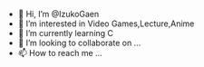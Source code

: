 - 👋 Hi, I’m @IzukoGaen
- 👀 I’m interested in Video Games,Lecture,Anime
- 🌱 I’m currently learning C
- 💞️ I’m looking to collaborate on ...
- 📫 How to reach me ...

<!---
IzukoGaen/IzukoGaen is a ✨ special ✨ repository because its `README.md` (this file) appears on your GitHub profile.
You can click the Preview link to take a look at your changes.
--->
